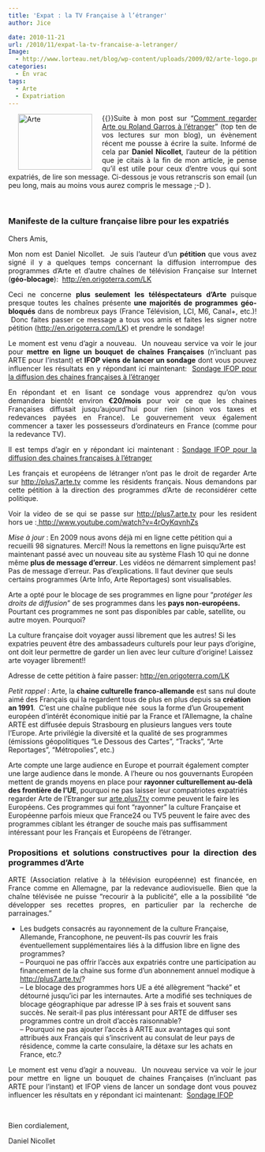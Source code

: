 ```yaml
---
title: 'Expat : la TV Française à l’étranger'
author: Jice

date: 2010-11-21
url: /2010/11/expat-la-tv-francaise-a-letranger/
Image:
  - http://www.lorteau.net/blog/wp-content/uploads/2009/02/arte-logo.png
categories:
  - En vrac
tags:
  - Arte
  - Expatriation
---
```

<p style="text-align: justify;">
  {{<img style="float: left; margin-left: 20px; margin-right: 20px;" title="Arte" src="http://www.lorteau.net/blog/wp-content/uploads/2009/02/arte-logo.png" alt="Arte" width="150" height="113" >}}Suite à mon post sur &#8220;<a title="Regarder Arte ou Roland Garros depuis l'étranger" href="http://localhost/oldblog/2009/05/regarder-arte-rolland-garros-de-letranger/">Comment regarder Arte ou Roland Garros à l&#8217;étranger</a>&#8221; (top ten de vos lectures sur mon blog), un évènement récent me pousse à écrire la suite. Informé de cela par <strong>Daniel Nicollet</strong>, l&#8217;auteur de la pétition que je citais à la fin de mon article, je pense qu&#8217;il est utile pour ceux d&#8217;entre vous qui sont expatriés, de lire son message. Ci-dessous je vous retranscris son email (un peu long, mais au moins vous aurez compris le message ;-D ).
</p>

<p style="text-align: justify;">
   
</p>

<h3 style="text-align: justify;">
  Manifeste de la culture française libre pour les expatriés
</h3>

Chers Amis,

<p style="text-align: justify;">
  Mon nom est Daniel Nicollet.  Je suis l&#8217;auteur d&#8217;un <strong>pétition </strong>que vous avez signé il y a quelques temps concernant la diffusion interrompue des programmes d&#8217;Arte et d&#8217;autre chaînes de télévision Française sur Internet (<strong>géo-blocage</strong>):  <a href="http://en.origoterra.com/LK" target="_blank">http://en.origoterra.com/LK</a>
</p>

<p style="text-align: justify;">
  Ceci ne concerne <strong>plus seulement les téléspectateurs d&#8217;Arte </strong>puisque presque toutes les chaînes présente<strong> une majorités de programmes géo-bloqués</strong> dans de nombreux pays (France Télévision, LCI, M6, Canal+, etc.)!  Donc faites passer ce message a tous vos amis et faites les signer notre pétition (<a href="http://en.origoterra.com/LK" target="_blank">http://en.origoterra.com/LK</a>) et prendre le sondage!
</p>

<p style="text-align: justify;">
  Le moment est venu d&#8217;agir a nouveau.  Un nouveau service va voir le jour pour <strong>mettre en ligne un bouquet de chaînes Françaises</strong> (n&#8217;incluant pas ARTE pour l&#8217;instant) et <strong>IFOP viens de lancer un sondage</strong> dont vous pouvez influencer les résultats en y répondant ici maintenant:  <a href="http://www.ifoponline.fr/B6/cgi-bin/ciwweb.pl?studyname=FB&ID=2456&MDP=sd4d5s&hid_pagenum=1&hid_link=1&hid_javascript=1" target="_blank">Sondage IFOP pour la diffusion des chaines françaises à l&#8217;étranger</a>
</p>

<p style="text-align: justify;">
  En répondant et en lisant ce sondage vous apprendrez qu&#8217;on vous demandera bientôt environ<strong> €20/mois</strong> pour voir ce que les chaines Françaises diffusait jusqu&#8217;aujourd&#8217;hui pour rien (sinon vos taxes et redevances payées en France). Le gouvernement veux également commencer a taxer les possesseurs d&#8217;ordinateurs en France (comme pour la redevance TV).
</p>

<p style="text-align: justify;">
  Il est temps d&#8217;agir en y répondant ici maintenant : <a href="http://www.ifoponline.fr/B6/cgi-bin/ciwweb.pl?studyname=FB&ID=2456&MDP=sd4d5s&hid_pagenum=1&hid_link=1&hid_javascript=1" target="_blank">Sondage IFOP pour la diffusion des chaines françaises à l&#8217;étranger</a><a href="http://www.ifoponline.fr/B6/cgi-bin/ciwweb.pl?studyname=FB&ID=2456&MDP=sd4d5s&hid_pagenum=1&hid_link=1&hid_javascript=1" target="_blank"></a>
</p>

<p style="text-align: justify;">
  Les français et européens de létranger n&#8217;ont pas le droit de regarder Arte sur <a title="Arte TV" href="http://plus7.arte.tv/" target="_blank">http://plus7.arte.tv</a> comme les résidents français. Nous demandons par cette pétition à la direction des programmes d&#8217;Arte de reconsidérer cette politique.
</p>

<p style="text-align: justify;">
  Voir la video de se qui se passe sur <a href="http://plus7.arte.tv/">http://plus7.arte.tv</a> pour les resident hors ue :<a href="http://www.youtube.com/watch?v=4rOyKqvnhZs"> http://www.youtube.com/watch?v=4rOyKqvnhZs</a>
</p>

_Mise à jour_ : En 2009 nous avons déjà mi en ligne cette pétition qui a recueilli 98 signatures. Merci!! Nous la remettons en ligne puisqu&#8217;Arte est maintenant passé avec un nouveau site au système Flash 10 qui ne donne même **plus de message d&#8217;erreur**. Les vidéos ne démarrent simplement pas! Pas de message d&#8217;erreur. Pas d&#8217;explications. Il faut deviner que seuls certains programmes (Arte Info, Arte Reportages) sont visualisables.

Arte a opté pour le blocage de ses programmes en ligne pour &#8220;_protéger les droits de diffusion_&#8221; de ses programmes dans les **pays non-européens.** Pourtant ces programmes ne sont pas disponibles par cable, satellite, ou autre moyen. Pourquoi?

La culture française doit voyager aussi librement que les autres! Si les expatries peuvent être des ambassadeurs culturels pour leur pays d&#8217;origine, ont doit leur permettre de garder un lien avec leur culture d&#8217;origine! Laissez arte voyager librement!!

Adresse de cette pétition à faire passer: <a href="http://en.origoterra.com/LK" target="_blank">http://en.origoterra.com/LK</a>

_Petit rappel_ : Arte, la **chaine culturelle franco-allemande** est sans nul doute aimé des Français qui la regardent tous de plus en plus depuis sa **création an 1991**.  C&#8217;est une chaîne publique née  sous la forme d&#8217;un Groupement européen d&#8217;intérêt économique initié par la France et l&#8217;Allemagne, la chaîne ARTE est diffusée depuis Strasbourg en plusieurs langues vers toute l&#8217;Europe. Arte privilégie la diversité et la qualité de ses programmes (émissions géopolitiques &#8220;Le Dessous des Cartes&#8221;, &#8220;Tracks&#8221;, &#8220;Arte Reportages&#8221;, &#8220;Métropolies&#8221;, etc.)

Arte compte une large audience en Europe et pourrait également compter une large audience dans le monde. A l&#8217;heure ou nos gouvernants Européen mettent de grands moyens en place pour **rayonner culturellement au-delà des frontière de l&#8217;UE**, pourquoi ne pas laisser leur compatriotes expatriés regarder Arte de l&#8217;Etranger sur <a href="http://arte.plus7.tv/" target="_blank">arte.plus7.tv</a> comme peuvent le faire les Européens. Ces programmes qui font &#8220;rayonner&#8221; la culture Française et Européenne parfois mieux que France24 ou TV5 peuvent le faire avec des programmes ciblant les étranger de souche mais pas suffisamment intéressant pour les Français et Européens de l&#8217;étranger.

<h3 style="text-align: justify;">
  Propositions et solutions constructives pour la direction des programmes d&#8217;Arte
</h3>

<p style="text-align: justify;">
  ARTE (Association relative à la télévision européenne) est financée, en France comme en Allemagne, par la redevance audiovisuelle. Bien que la chaîne télévisée ne puisse &#8220;recourir à la publicité&#8221;, elle a la possibilité &#8220;de développer ses recettes propres, en particulier par la recherche de parrainages.&#8221;
</p>

- Les budgets consacrés au rayonnement de la culture Française, Allemande, Francophone, ne peuvent-ils pas couvrir les frais éventuellement supplémentaires liés à la diffusion libre en ligne des programmes?   
&#8211; Pourquoi ne pas offrir l&#8217;accès aux expatriés contre une participation au financement de la chaine sus forme d&#8217;un abonnement annuel modique à <a href="http://plus7.arte.tv/" target="_blank">http://plus7.arte.tv/</a>?   
&#8211; Le blocage des programmes hors UE a été allègrement &#8220;hacké&#8221; et détourné jusqu&#8217;ici par les internautes. Arte a modifié ses techniques de blocage géographique par adresse IP à ses frais et souvent sans succès. Ne serait-il pas plus intéressant pour ARTE de diffuser ses programmes contre un droit d&#8217;accès raisonnable?   
&#8211; Pourquoi ne pas ajouter l&#8217;accès à ARTE aux avantages qui sont attribués aux Français qui s&#8217;inscrivent au consulat de leur pays de résidence, comme la carte consulaire, la détaxe sur les achats en France, etc.?

<p style="text-align: justify;">
  Le moment est venu d&#8217;agir a nouveau.  Un nouveau service va voir le jour pour mettre en ligne un bouquet de chaines Françaises (n&#8217;incluant pas ARTE pour l&#8217;instant) et IFOP viens de lancer un sondage dont vous pouvez influencer les résultats en y répondant ici maintenant:  <a href="http://www.ifoponline.fr/B6/cgi-bin/ciwweb.pl?studyname=FB&ID=2456&MDP=sd4d5s&hid_pagenum=1&hid_link=1&hid_javascript=1">Sondage IFOP</a>
</p>

 

Bien cordialement,

Daniel Nicollet